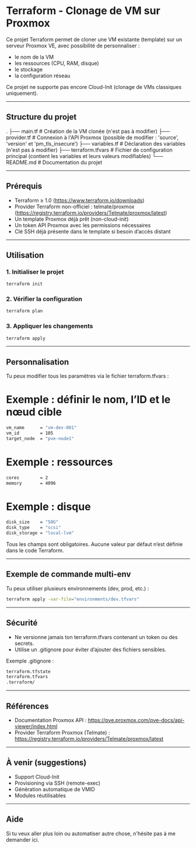 # Terraform - Clonage de VM sur Proxmox

Ce projet Terraform permet de cloner une VM existante (template) sur un serveur Proxmox VE, avec possibilité de personnaliser :

- le nom de la VM
- les ressources (CPU, RAM, disque)
- le stockage
- la configuration réseau

Ce projet ne supporte pas encore Cloud-Init (clonage de VMs classiques uniquement).

---

## Structure du projet

.
├── main.tf              # Création de la VM clonée (n'est pas à modifier)
├── provider.tf          # Connexion à l'API Proxmox (possible de modifier : 'source', 'version' et 'pm_tls_insecure')
├── variables.tf         # Déclaration des variables (n'est pas à modifier)
├── terraform.tfvars     # Fichier de configuration principal (contient les variables et leurs valeurs modifiables)
└── README.md            # Documentation du projet

---

## Prérequis

- Terraform ≥ 1.0 (https://www.terraform.io/downloads)
- Provider Terraform non-officiel : telmate/proxmox (https://registry.terraform.io/providers/Telmate/proxmox/latest)
- Un template Proxmox déjà prêt (non-cloud-init)
- Un token API Proxmox avec les permissions nécessaires
- Clé SSH déjà présente dans le template si besoin d’accès distant

---

## Utilisation

### 1. Initialiser le projet
```bash
terraform init
```

### 2. Vérifier la configuration
```bash
terraform plan
```

### 3. Appliquer les changements
```bash
terraform apply
```

---

## Personnalisation

Tu peux modifier tous les paramètres via le fichier terraform.tfvars :

# Exemple : définir le nom, l’ID et le nœud cible
```bash
vm_name      = "vm-dev-001"
vm_id        = 105
target_node  = "pve-node1"
```

# Exemple : ressources
```bash
cores        = 2
memory       = 4096
```

# Exemple : disque
```bash
disk_size    = "50G"
disk_type    = "scsi"
disk_storage = "local-lvm"
```

Tous les champs sont obligatoires. Aucune valeur par défaut n’est définie dans le code Terraform.

---

## Exemple de commande multi-env

Tu peux utiliser plusieurs environnements (dev, prod, etc.) :
```bash
terraform apply -var-file="environments/dev.tfvars"
```

---

## Sécurité

- Ne versionne jamais ton terraform.tfvars contenant un token ou des secrets.
- Utilise un .gitignore pour éviter d’ajouter des fichiers sensibles.

Exemple .gitignore :
```bash
terraform.tfstate
terraform.tfvars
.terraform/
```

---

## Références

- Documentation Proxmox API : https://pve.proxmox.com/pve-docs/api-viewer/index.html
- Provider Terraform Proxmox (Telmate) : https://registry.terraform.io/providers/Telmate/proxmox/latest

---

## À venir (suggestions)

- Support Cloud-Init
- Provisioning via SSH (remote-exec)
- Génération automatique de VMID
- Modules réutilisables

---

## Aide

Si tu veux aller plus loin ou automatiser autre chose, n'hésite pas à me demander ici.

